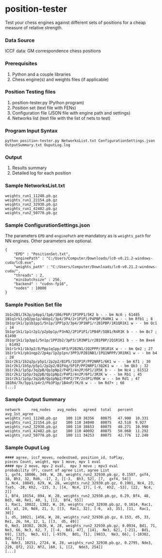 # position-tester
Test your chess engines against different sets of positions for a cheap measure of relative strength.

### Data Source
ICCF data: GM correspondence chess positions

### Prerequisites
1. Python and a couple libraries
2. Chess engine(s) and weights files (if applicable)

### Position Testing files
1. position-tester.py (Python program)
2. Position set (text file with FENs)
3. Configuration file (JSON file with engine path and settings)
4. Networks list (text file with the list of nets to test)

### Program Input Syntax
```
python position-tester.py NetworksList.txt ConfigurationSettings.json OutputSummary.txt OuputLog.log
```

### Output
1. Results summary
2. Detailed log for each position

### Sample NetworksList.txt
```
weights_run1_11248.pb.gz
weights_run1_22154.pb.gz
weights_run2_32930.pb.gz
weights_run1_42482.pb.gz
weights_run2_50778.pb.gz
```

### Sample ConfigurationSettings.json
The parameters `EPD` and `enginePath` are mandatory as is `weights_path` for NN engines. Other parameters are optional.
```
{
	"EPD" : "PositionSet.txt",
	"enginePath" : "C:/Users/Computer/Downloads/lc0-v0.21.2-windows-cuda/lc0.exe",
	"weights_path" : "C:/Users/Computer/Downloads/lc0-v0.21.2-windows-cuda/",
	"threads" : 2,
	"minibatchsize" : 256,
	"backend" : "cudnn-fp16",
	"nodes" : 10000
}
```

### Sample Position Set file
```
1b1n2B1/3k3p/p4pp1/1p6/1B6/P6P/1P3PP1/5K2 b - - bm Nc6 ; 61485
1B1q1rk1/pQ2pp1p/4bbp1/3p4/3P4/2r1P1P1/P4PBP/R4RK1 w - - bm Rfb1 ; 8
1b1qr1k1/1p1b1pp1/5n1p/1PP1p3/3p4/3P1NP1/r2B1PBP/1R1QR1K1 w - - bm Qc1 ; 14
1b1qr1k1/1p1r2p1/p2pbp1p/P3nN2/2P1P1P1/1PB4P/5QB1/R4R1K b - - bm Bc7 ; 61490
1b1qr1k1/1p3pp1/5n1p/1PP2b2/3pP3/1R3NP1/r2B1PBP/2Q1R1K1 b - - bm Bxe4 ; 61492
1b1r1rk1/1b3p2/8/Ppp1q1pp/4P3/P2B2N1/2Q2PPP/3R1R1K w - - bm Qe2 ; 27
1b1r1rk1/pb1nqp2/2p4p/1p2p1pn/3PP3/P2B1NB1/1PQ1NPPP/3R1RK1 w - - bm b4 ; 28
1b1r2k1/1b2q2p/p5p1/2p2p2/B1P5/1Q3P1P/PP2NRP1/6K1 w - - bm Kf1 ; 30
1b1r2k1/1b5p/p5p1/2p2p2/B1P4q/5P1P/PP2NRP1/3Q2K1 w - - bm Qb3 ; 32
1b1r2k1/1p5p/3q2pB/Qp1pNp2/P4P2/4n2P/6P1/1R5K b - - bm Nc4 ; 61512
1b1r2k1/1p5p/3q2pB/Qp1pNp2/P4P2/4n2P/6P1/3R3K w - - bm Rb1 ; 45
1b1r2k1/1p5p/3q2pB/Qp1pNp2/P4P2/7P/2n3P1/R6K w - - bm Rd1 ; 47
1B1R4/7k/5pp1/p4r2/Pb3P1p/1B4nP/7K/8 w - - bm Rd7+ ; 66
[...]
```

### Sample Output Summary
```
network		req_nodes	avg_nodes	agreed	total	percent	avg_1st_agree
weights_run1_11248.pb.gz	100	110	38356	80075	47.900	10.331
weights_run1_22154.pb.gz	100	110	34040	80075	42.510	9.927
weights_run2_32930.pb.gz	100	110	38653	80075	48.271	10.990
weights_run1_42482.pb.gz	100	110	40092	80075	50.068	11.292
weights_run2_50778.pb.gz	100	111	34253	80075	42.776	12.240
```

### Sample Ouput Log
```
#### agree, iccf_moves, nodesUsed, position_id, toPlay,                  pieces Count, weight, mpv 1 move, mpv 1 eval
#### mpv 2 move, mpv 2 eval,  mpv 3 move ; mpv3 eval                 probability (P), count of agree List, agree List
1, gxf4, 10006, 349, W, 28, weights_run2_32930.pb.gz, 0.1507, gxf4, 38, Bh3, 32, Rd6, -17, 2, [[-3,  Bh3, 52], [7,  gxf4, 54]]
1, Nc4, 10045, 629, W, 28, weights_run2_32930.pb.gz, 0.1901, Nc4, 23, fxe5, -28, Kh2, -115, 3, [[4,  Nc4, 17], [-9,  Kh2, -53], [22,  Nc4, 2]]
1, Bf4, 10154, 894, W, 28, weights_run2_32930.pb.gz, 0.29, Bf4, 48, Bd3, 48, Re1, 40, 1, [[2,  Bf4, 55]]
1, Rac1, 10022, 1382, W, 28, weights_run2_32930.pb.gz, 0.1614, Rac1, 43, a3, 24, Nd4, 21, 3, [[3,  Rac1, 32], [-6,  a3, 35], [11,  Rac1, 30]]
1, d5, 10021, 1458, W, 28, weights_run2_32930.pb.gz, 0.153, d5, 33, Re1, 26, h4, 12, 1, [[3,  d5, 49]]
0, Ne3, 10302, 2620, W, 28, weights_run2_32930.pb.gz, 0.0934, Bd1, 71, Ne3, 66, Nc3, 62, 7, [[-4,  Bd1, 47], [141,  Ne3, 62], [-211,  Bd1, 69], [325,  Ne3, 61], [-9376,  Bd1, 71], [9833,  Ne3, 66], [-10302,  Bd1, 71]]
1, Nde3, 10251, 2724, W, 28, weights_run2_32930.pb.gz, 0.2795, Nde3, 229, Qf2, 212, Nf2, 160, 1, [[2,  Nde3, 254]]
[...]
```
